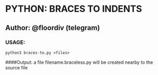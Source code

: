 # PYTHON: BRACES TO INDENTS
## Author: @floordiv (telegram)



### USAGE:
    python3 braces-to.py <files> 
    
####Output: 
    a file filename.braceless.py will be created nearby to the source file